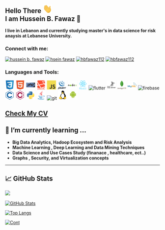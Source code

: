 
<h2> Hello There <img src="https://raw.githubusercontent.com/ABSphreak/ABSphreak/master/gifs/Hi.gif" width="30px">
 <br>I am Hussein B. Fawaz 🧔</h2>

<b>I live in Lebanon and  currently studying master's in data science for risk anaysis at Lebanese University.</b>
### Connect with me:

<a href="https://www.linkedin.com/in/hussein-b-fawaz-21a778140/" target="_blank"><img src="https://www.vectorlogo.zone/logos/linkedin/linkedin-tile.svg" alt="hussein b. fawaz" height="30" width="30" /></a>
<a href="https://www.facebook.com/profile.php?id=100011177776172" target="_blank"><img src="https://www.vectorlogo.zone/logos/facebook/facebook-official.svg" alt="hsein fawaz" height="30" width="30" /></a>
<a href="https://www.instagram.com/hbfawaz112" target="_blank"><img src="https://www.vectorlogo.zone/logos/instagram/instagram-icon.svg" alt="hbfawaz112" height="30" width="30" /></a>
<a href="https://wa.me/96176722357" target="_blank"><img src="https://www.vectorlogo.zone/logos/whatsapp/whatsapp-tile.svg" alt="hbfawaz112" height="30" width="30" /></a>
<br />

### Languages and Tools:
<p align="left">
  <img src="https://raw.githubusercontent.com/devicons/devicon/master/icons/css3/css3-original.svg" alt="css3" width="30" height="30"/>
  <img src="https://raw.githubusercontent.com/devicons/devicon/master/icons/html5/html5-original.svg" alt="html" width="30" height="30"/>
  <img src="https://raw.githubusercontent.com/devicons/devicon/master/icons/php/php-original.svg" alt="php" width="30" height="30"/>
  <img src="https://raw.githubusercontent.com/devicons/devicon/master/icons/laravel/laravel-plain-wordmark.svg" alt="Laravel" width="30" height="30"/>
  <img src="https://raw.githubusercontent.com/devicons/devicon/master/icons/javascript/javascript-original.svg" alt="javascript" width="30" height="30"/>
  <img src="https://raw.githubusercontent.com/devicons/devicon/9c6bfdb9783cdfe1018666ed76adcfd3eab6fad6/icons/jquery/jquery-original-wordmark.svg" alt="jqeury" width="30" height="30"/>
  <img src="https://raw.githubusercontent.com/devicons/devicon/master/icons/nodejs/nodejs-original-wordmark.svg" alt="Node"width="30" height="30"/>
  <img src="https://raw.githubusercontent.com/devicons/devicon/master/icons/react/react-original-wordmark.svg" alt="react" width="30" height="30"/>
  <img src="https://www.vectorlogo.zone/logos/flutterio/flutterio-icon.svg" alt="flutter" width="30" height="30"/>
  <img src="https://raw.githubusercontent.com/devicons/devicon/9f4f5cdb393299a81125eb5127929ea7bfe42889/icons/microsoftsqlserver/microsoftsqlserver-plain-wordmark.svg" alt="flutter" width="30" height="30"/>
 
  <img src="https://raw.githubusercontent.com/devicons/devicon/master/icons/mongodb/mongodb-original-wordmark.svg" alt="mongodb" width="30" height="30"/>
  <img src="https://raw.githubusercontent.com/devicons/devicon/master/icons/mysql/mysql-original-wordmark.svg" alt="mysql" width="30" height="30"/>
  <img src="https://www.vectorlogo.zone/logos/firebase/firebase-icon.svg" alt="firebase" width="30" height="30"/>
  <img src="https://raw.githubusercontent.com/devicons/devicon/9c6bfdb9783cdfe1018666ed76adcfd3eab6fad6/icons/c/c-line.svg" alt="c" width="30" height="30"/>
  <img src="https://raw.githubusercontent.com/devicons/devicon/9c6bfdb9783cdfe1018666ed76adcfd3eab6fad6/icons/cplusplus/cplusplus-line.svg" alt="cpp" width="30" height="30"/>
  <img src="https://raw.githubusercontent.com/devicons/devicon/9c6bfdb9783cdfe1018666ed76adcfd3eab6fad6/icons/python/python-original.svg" alt="python" width="30" height="30"/>
 
  <img src="https://raw.githubusercontent.com/devicons/devicon/master/icons/java/java-original.svg" alt="java" width="30" height="30"/>
  <img src="https://www.vectorlogo.zone/logos/git-scm/git-scm-icon.svg" alt="git" width="30" height="30"/>
  <img src="https://raw.githubusercontent.com/devicons/devicon/master/icons/linux/linux-original.svg" alt="linux" width="30" height="30"/>
  <img src="https://raw.githubusercontent.com/devicons/devicon/master/icons/android/android-original-wordmark.svg" alt="android" width="30" height="30" />
</p>

<h2><a href="https://drive.google.com/file/d/16ecCgSDIUT8Gc9qN2GfSfCGPtYfP9AEh/view?usp=sharing">Check My CV </a></h2>



## 🌱 I’m currently learning ... 
- **Big Data Analytics, Hadoop Ecosystem and Risk Analysis**
- **Machine Learning , Deep Learning and Data Mining Techniques**
- **Data Science and Use Cases Study (finanace , healthcare, ect..)**
- **Graphs , Security, and Virtualization concepts**  


 <hr> 
<div>
 
 ## 📈 GitHub Stats
 ![](https://komarev.com/ghpvc/?username=hbfawaz112)

 
[![GitHub Stats](https://github-readme-stats.vercel.app/api?username=hbfawaz112&show_icons=true&icon_color=805AD5&text_color=718096&bg_color=ffffff00&hide_title=true&include_all_commits=true&count_private=true&hide_border=true)](https://hbfawaz.netlify.app/)

[![Top Langs](https://github-readme-stats.vercel.app/api/top-langs/?username=hbfawaz112&layout=compact&icon_color=805AD5&text_color=718096&bg_color=ffffff00&hide_border=true&langs_count=8&hide=Blade,Hack)](https://hbfawaz.netlify.app/)

 [![Cont](https://github-readme-streak-stats.herokuapp.com/?user=hbfawaz112&theme=dark&hide_border=true&background=0D1117&stroke=0000)](https://hbfawaz.netlify.app/)

 


</div> 

